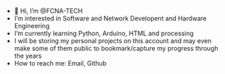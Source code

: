 - 👋 Hi, I’m @FCNA-TECH
-    I’m interested in Software and Network Developent and Hardware Engineering
-    I’m currently learning Python, Arduino, HTML and processing
-    I will be storing my personal projects on this account and may even make some of them public to bookmark/capture my progress through the years
-    How to reach me: Email, Github

<!---
FCNA-TECH/FCNA-TECH is a ✨ special ✨ repository because its `README.md` (this file) appears on your GitHub profile.
You can click the Preview link to take a look at your changes.
--->
